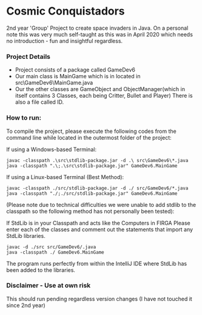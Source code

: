 # Cosmic Conquistadors

2nd year 'Group' Project to create space invaders in Java. On a personal note this was very much self-taught as this was in April 2020 which needs no introduction - fun and insightful regardless.

### Project Details
- Project consists of a package called GameDev6
- Our main class is MainGame which is in located in src\GameDev6\MainGame.java
- Our the other classes are GameObject and ObjectManager(which in itself contains 3 Classes, each
being Critter, Bullet and Player) There is also a file called ID.


### How to run:
To compile the project, please execute the following codes from the command line while located in the outermost folder of the project:

If using a Windows-based Terminal:

```javac -classpath .\src\stdlib-package.jar -d .\ src\GameDev6\*.java```\
```java -classpath ".\;.\src\stdlib-package.jar" GameDev6.MainGame ```

If using a Linux-based Terminal (Best Method):

```javac -classpath ./src/stdlib-package.jar -d ./ src/GameDev6/*.java```\
```java -classpath "./;./src/stdlib-package.jar" GameDev6.MainGame ```

(Please note due to technical difficulties we were unable to add stdlib to the classpath so the following method has not personally been tested):

If StdLib is in your Classpath and acts like the Computers in FIRGA
Please enter each of the classes and comment out the statements that import any StdLib libraries.

```javac -d ./src src/GameDev6/.java```\
```java -classpath ./ GameDev6.MainGame```

The program runs perfectly from within the IntelliJ IDE where StdLib has been added to the libraries.

### Disclaimer - Use at own risk
This should run pending regardless version changes (I have not touched it since 2nd year)
